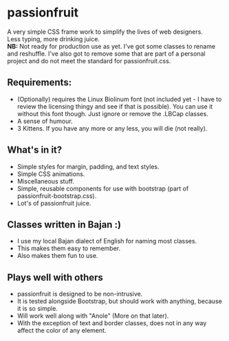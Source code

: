 # passionfruit
A very simple CSS frame work to simplify the lives of web designers.  
Less typing, more drinking juice.  
**NB:** Not ready for production use as yet. I've got some classes to rename and reshuffle. I've also got to remove some that are part of a personal project and do not meet the standard for passionfruit.css.

## Requirements:
- (Optionally) requires the Linux Biolinum font (not included yet - I have to review the licensing thingy and see if that is possible). You can use it without this font though. Just ignore or remove the .LBCap classes.
- A sense of humour.
- 3 Kittens. If you have any more or any less, you will die (not really).

## What's in it?
- Simple styles for margin, padding, and text styles.
- Simple CSS animations.
- Miscellaneous stuff.
- Simple, reusable components for use with bootstrap (part of passionfruit-bootstrap.css).
- Lot's of passionfruit juice.

## Classes written in Bajan :)
- I use my local Bajan dialect of English for naming most classes.
- This makes them easy to remember.
- Also makes them fun to use.

## Plays well with others
- passionfruit is designed to be non-intrusive.
- It is tested alongside Bootstrap, but should work with anything, because it is so simple.
- Will work well along with "Anole" (More on that later).
- With the exception of text and border classes, does not in any way affect the color of any element.

